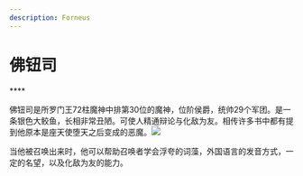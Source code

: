 ```yaml
---
description: Forneus
---
```


# 佛钮司

\*\*\*\*

佛钮司是所罗门王72柱魔神中排第30位的魔神，位阶侯爵，统帅29个军团。是一条银色大鲛鱼，长相非常丑陋。可使人精通辩论与化敌为友。相传许多书中都有提到他原本是座天使堕天之后变成的恶魔。![](https://pic3.zhimg.com/80/v2-714ab466a338e511e755f05292532202_720w.jpg)

当他被召唤出来时，他可以帮助召唤者学会浮夸的词藻，外国语言的发音方式，一定的名望，以及化敌为友的能力。

